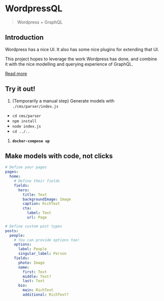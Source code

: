 # WordpressQL
> Wordpress + GraphQL

## Introduction

Wordpress has a nice UI. It also has some nice plugins for extending that UI.

This project hopes to leverage the work Wordpress has done, and combine it with the nice modelling and querying experience of GraphQL.

[Read more](/cms)

## Try it out!

1. (Temporarily a manual step) Generate models with `./cms/parser/index.js`
  - `cd cms/parser`
  - `npm install`
  - `node index.js`
  - `cd ../..`

1. __`docker-compose up`__


## Make models with code, not clicks

```yaml
# Define your pages
pages:
  home:
    # Define their fields
    fields:
      hero:
        title: Text
        backgroundImage: Image
        caption: RichText
        cta:
          label: Text
          url: Page

# Define custom post types
posts:
  people:
    # You can provide options too!
    options:
      label: People
      singular_label: Person
    fields:
      photo: Image
      name:
        first: Text
        middle: Text?
        last: Text
      bio:
        main: RichText
        additional: RichText?
```